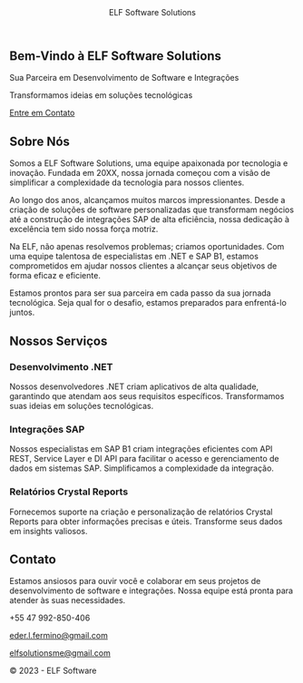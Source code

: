 <html lang="en" bg-dark>
<head>
    <meta charset="utf-8">
    <meta name="viewport" content="width=device-width, initial-scale=1.0">
    <link rel="stylesheet" href="https://cdn.jsdelivr.net/npm/bootstrap/dist/css/bootstrap.min.css">
    <link rel="stylesheet" href="https://cdn.jsdelivr.net/npm/bootstrap-utilities/bootstrap-utilities.min.css">
    <link rel="stylesheet" href="https://cdn.jsdelivr.net/npm/font-awesome/css/font-awesome.min.css">
    <link rel="stylesheet" href="https://cdn.jsdelivr.net/npm/@fortawesome/fontawesome-free/css/brands.min.css">
    <link rel="stylesheet" href="https://cdn.jsdelivr.net/npm/@fortawesome/fontawesome-free/css/fontawesome.min.css">
    <link rel="stylesheet" href="https://cdn.jsdelivr.net/npm/@fortawesome/fontawesome-free/css/regular.min.css">
    <link rel="stylesheet" href="https://cdn.jsdelivr.net/npm/@fortawesome/fontawesome-free/css/solid.min.css">
</head>
<body>
    <header>
        <nav class="navbar navbar-expand-sm navbar-toggleable-sm navbar-dark bg-dark border-bottom box-shadow mb-3">
            <div class="container">
                <a class="navbar-brand" asp-area="" asp-page="/Index">ELF Software Solutions</a>
            </div>
        </nav>
    </header>
    <div class="container">
        <main role="main" class="pb-3">
            <main role="main">
                <!-- Banner de Destaque -->
                <section class="hero bg-primary text-white text-center py-5">
                    <div class="container">
                        <h1>Bem-Vindo à ELF Software Solutions</h1>
                        <p class="lead">Sua Parceira em Desenvolvimento de Software e Integrações</p>
                        <p>Transformamos ideias em soluções tecnológicas</p>
                        <a href="#contact" class="btn btn-light btn-lg">Entre em Contato</a>
                    </div>
                </section>
                <!-- Seção "Sobre Nós" -->
                <section class="about" id="about">
                    <div class="container mt-5">
                        <div class="row">
                            <div class="col-lg-12">
                                <h2>Sobre Nós</h2>
                                <p>Somos a ELF Software Solutions, uma equipe apaixonada por tecnologia e inovação. Fundada em 20XX, nossa jornada começou com a visão de simplificar a complexidade da tecnologia para nossos clientes.</p>
                                <p>Ao longo dos anos, alcançamos muitos marcos impressionantes. Desde a criação de soluções de software personalizadas que transformam negócios até a construção de integrações SAP de alta eficiência, nossa dedicação à excelência tem sido nossa força motriz.</p>
                                <p>Na ELF, não apenas resolvemos problemas; criamos oportunidades. Com uma equipe talentosa de especialistas em .NET e SAP B1, estamos comprometidos em ajudar nossos clientes a alcançar seus objetivos de forma eficaz e eficiente.</p>
                                <p>Estamos prontos para ser sua parceira em cada passo da sua jornada tecnológica. Seja qual for o desafio, estamos preparados para enfrentá-lo juntos.</p>
                            </div>
                        </div>
                    </div>
                </section>
                <!-- Seção "Nossos Serviços" -->
                <section class="services bg-light" id="services">
                    <div class="container mt-5">
                        <h2>Nossos Serviços</h2>
                        <div class="row">
                            <div class="col-md-4">
                                <div class="service-box">
                                    <i class="fas fa-code"></i>
                                    <h3>Desenvolvimento .NET</h3>
                                    <p>Nossos desenvolvedores .NET criam aplicativos de alta qualidade, garantindo que atendam aos seus requisitos específicos. Transformamos suas ideias em soluções tecnológicas.</p>
                                </div>
                            </div>
                            <div class="col-md-4">
                                <div class="service-box">
                                    <i class="fas fa-cogs"></i>
                                    <h3>Integrações SAP</h3>
                                    <p>Nossos especialistas em SAP B1 criam integrações eficientes com API REST, Service Layer e DI API para facilitar o acesso e gerenciamento de dados em sistemas SAP. Simplificamos a complexidade da integração.</p>
                                </div>
                            </div>
                            <div class="col-md-4">
                                <div class="service-box">
                                    <i class="fas fa-chart-bar"></i>
                                    <h3>Relatórios Crystal Reports</h3>
                                    <p>Fornecemos suporte na criação e personalização de relatórios Crystal Reports para obter informações precisas e úteis. Transforme seus dados em insights valiosos.</p>
                                </div>
                            </div>
                        </div>
                    </div>
                </section>
                <!-- Seção "Contato" -->
                <section class="contact bg-light" id="contact">
                    <div class="container mt-5">
                        <div class="row">
                            <div class="col-lg-6">
                                <h2>Contato</h2>
                                <p>Estamos ansiosos para ouvir você e colaborar em seus projetos de desenvolvimento de software e integrações. Nossa equipe está pronta para atender às suas necessidades.</p>
                                <p><i class="fas fa-phone"></i> +55 47 992-850-406</p>
                                <p><i class="fas fa-envelope"></i> <a href="mailto:eder.l.fermino@gmail.com">eder.l.fermino@gmail.com</a></p>
                                <p><i class="fas fa-envelope"></i> <a href="mailto:elfsolutionsme@gmail.com">elfsolutionsme@gmail.com</a></p>
                            </div>
                        </div>
                    </div>
                </section>
            </main>
        </main>
    </div>
    <footer class="border-top footer text-muted">
        <div class="container">
            &copy; 2023 - ELF Software
        </div>
    </footer>
    <script src="https://cdn.jsdelivr.net/npm/jquery/dist/jquery.min.js"></script>
    <script src="https://cdn.jsdelivr.net/npm/bootstrap/dist/js/bootstrap.bundle.min.js"></script>
    <script src="https://cdn.jsdelivr.net/npm/@fortawesome/fontawesome-free/js/all.min.js"></script>
    <script src="https://cdn.jsdelivr.net/npm/@fortawesome/fontawesome-free/js/brands.min.js"></script>
    <script src="https://cdn.jsdelivr.net/npm/@fortawesome/fontawesome-free/js/fontawesome.min.js"></script>
    <script src="https://cdn.jsdelivr.net/npm/@fortawesome/fontawesome-free/js/regular.min.js"></script>
    <script src="https://cdn.jsdelivr.net/npm/@fortawesome/fontawesome-free/js/solid.min.js"></script>
</body>
</html>
